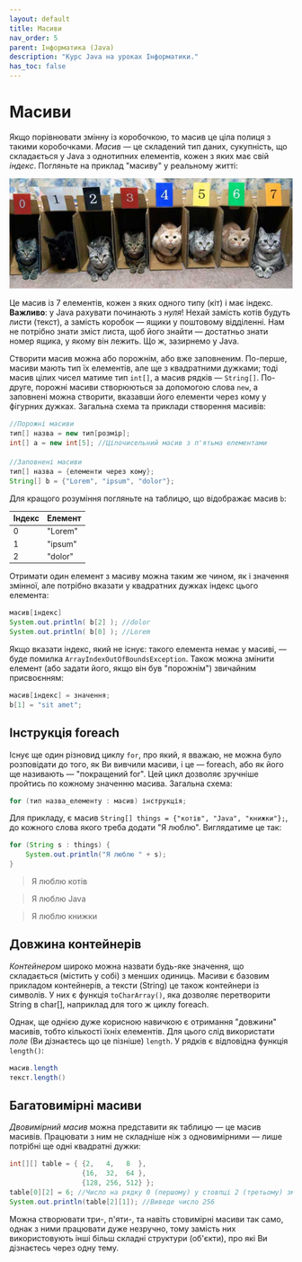 ```yaml
---
layout: default
title: Масиви
nav_order: 5
parent: Інформатика (Java)
description: "Курс Java на уроках Інформатики."
has_toc: false
---
```


# Масиви

Якщо порівнювати змінну із коробочкою, то масив це ціла полиця з такими коробочками. _Масив_ — це складений тип даних, сукупність, що складається у Java з однотипних елементів, кожен з яких має свій _індекс_. Погляньте на приклад "масиву" у реальному житті:

![Няв](../img/catarray.jpg)

Це масив із 7 елементів, кожен з яких одного типу (кіт) і має індекс. **Важливо**: у Java рахувати починають з _нуля_! Нехай замість котів будуть листи (текст), а замість коробок — ящики у поштовому відділенні. Нам не потрібно знати зміст листа, щоб його знайти — достатньо знати номер ящика, у якому він лежить. Що ж, зазирнемо у Java.

Створити масив можна або порожнім, або вже заповненим. По-перше, масиви мають тип їх елементів, але ще з квадратними дужками; тоді масив цілих чисел матиме тип `int[]`, а масив рядків — `String[]`. По-друге, порожні масиви створюються за допомогою слова `new`, а заповнені можна створити, вказавши його елементи через кому у фігурних дужках. Загальна схема та приклади створення масивів:

```java
//Порожні масиви
тип[] назва = new тип[розмір];
int[] a = new int[5]; //Цілочисельний масив з п'ятьма елементами

//Заповнені масиви
тип[] назва = {елементи через кому};
String[] b = {"Lorem", "ipsum", "dolor"};
```
Для кращого розуміння погляньте на таблицю, що відображає масив `b`:

| Індекс | Елемент |
|:-------|:--------|
| 0      | "Lorem" |
| 1      | "ipsum" |
| 2      | "dolor" |

Отримати один елемент з масиву можна таким же чином, як і значення змінної, але потрібно вказати у квадратних дужках індекс цього елемента:

```java
масив[індекс]
System.out.println( b[2] ); //dolor
System.out.println( b[0] ); //Lorem
```
Якщо вказати індекс, який не існує: такого елемента немає у масиві, — буде помилка `ArrayIndexOutOfBoundsException`. Також можна змінити елемент (або задати його, якщо він був "порожнім") звичайним присвоєнням:

```java
масив[індекс] = значення;
b[1] = "sit amet";
```

## Інструкція foreach

Існує ще один різновид циклу `for`, про який, я вважаю, не можна було розповідати до того, як Ви вивчили масиви, і це — foreach, або як його ще називають — "покращений for". Цей цикл дозволяє зручніше пройтись по кожному значенню масива. Загальна схема:

```java
for (тип назва_елементу : масив) інструкція;
```
Для прикладу, є масив `String[] things = {"котів", "Java", "книжки"};`, до кожного слова якого треба додати "Я люблю". Виглядатиме це так:

```java
for (String s : things) {
	System.out.println("Я люблю " + s);
}
```
> Я люблю котів

> Я люблю Java

> Я люблю книжки

## Довжина контейнерів

_Контейнером_ широко можна назвати будь-яке значення, що складається (містить у собі) з менших одиниць. Масиви є базовим прикладом контейнерів, а тексти (String) це також контейнери із символів. У них є функція `toCharArray()`, яка дозволяє перетворити String в сhar[], наприклад для того ж циклу foreach.

Однак, ще однією дуже корисною навичкою є отримання "довжини" масивів, тобто кількості їхніх елементів. Для цього слід використати _поле_ (Ви дізнаєтесь що це пізніше) `length`. У рядків є відповідна функція `length()`:

```java
масив.length
текст.length()
```

## Багатовимірні масиви

_Двовимірний масив_ можна представити як таблицю — це масив масивів. Працювати з ним не складніше ніж з одновимірними — лише потрібні ще одні квадратні дужки:

```java
int[][] table = { {2,   4,   8  },
                  {16,  32,  64 },
                  {128, 256, 512} };
table[0][2] = 6; //Число на рядку 0 (першому) у стовпці 2 (третьому) змінили з 8 на 6
System.out.println(table[2][1]); //Виведе число 256
```
Можна створювати три-, п'яти-, та навіть стовимірні масиви так само, однак з ними працювати дуже незручно, тому замість них використовують інші більш складні структури (об'єкти), про які Ви дізнаєтесь через одну тему.
